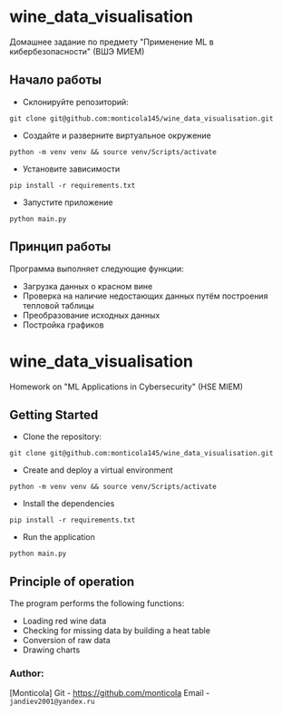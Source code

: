 # wine_data_visualisation
Домашнее задание по предмету "Применение ML в кибербезопасности" (ВШЭ МИЕМ)

## Начало работы

- Склонируйте репозиторий:
```
git clone git@github.com:monticola145/wine_data_visualisation.git
```
- Создайте и разверните виртуальное окружение
```
python -m venv venv && source venv/Scripts/activate
```
- Установите зависимости
```
pip install -r requirements.txt
```
- Запустите приложение
```
python main.py
```

## Принцип работы

Программа выполняет следующие функции:

- Загрузка данных о красном вине
- Проверка на наличие недостающих данных путём построения тепловой таблицы
- Преобразование исходных данных
- Постройка графиков


# wine_data_visualisation
Homework on "ML Applications in Cybersecurity" (HSE MIEM)

## Getting Started

- Clone the repository:
```
git clone git@github.com:monticola145/wine_data_visualisation.git
```
- Create and deploy a virtual environment
```
python -m venv venv && source venv/Scripts/activate
```
- Install the dependencies
```
pip install -r requirements.txt
```
- Run the application
```
python main.py
```

## Principle of operation

The program performs the following functions:

- Loading red wine data
- Checking for missing data by building a heat table
- Conversion of raw data
- Drawing charts

### Author:

[Monticola]
Git - https://github.com/monticola
Email - ``jandiev2001@yandex.ru``

